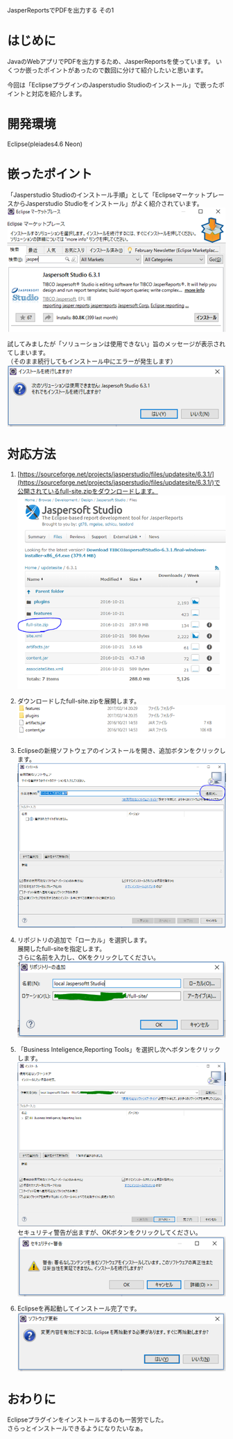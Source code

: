 JasperReportsでPDFを出力する その1


# はじめに
JavaのWebアプリでPDFを出力するため、JasperReportsを使っています。
いくつか嵌ったポイントがあったので数回に分けて紹介したいと思います。  

今回は「EclipseプラグインのJasperstudio Studioのインストール」で嵌ったポイントと対応を紹介します。  

# 開発環境
Eclipse(pleiades4.6 Neon)

# 嵌ったポイント
「Jasperstudio Studioのインストール手順」として「EclipseマーケットプレースからJasperstudio Studioをインストール」がよく紹介されています。  
![Eclipseマーケットプレース](1_Eclipsemarket.PNG)

試してみましたが「ソリューションは使用できない」旨のメッセージが表示されてしまいます。  
（そのまま続行してもインストール中にエラーが発生します）  
![インストール失敗](2_market_ng.PNG)

# 対応方法
1.  [https://sourceforge.net/projects/jasperstudio/files/updatesite/6.3.1/](https://sourceforge.net/projects/jasperstudio/files/updatesite/6.3.1/)で公開されているfull-site.zipをダウンロードします。  
![ダウンロード](3_dl_fullsite.PNG)

1.  ダウンロードしたfull-site.zipを展開します。
![ダウンロード](4_unzip.PNG)

1.  Eclipseの新規ソフトウェアのインストールを開き、追加ボタンをクリックします。
![ソフトウェアのインストール](5_addsoft.PNG)

1. リポジトリの追加で「ローカル」を選択します。  
展開したfull-siteを指定します。  
さらに名前を入力し、OKをクリックしてください。
![リポジトリの追加](6_addrepo.PNG)

1. 「Business Inteligence,Reporting Tools」を選択し次へボタンをクリックします。
![ソフトウェアの選択](7_selectfile.PNG)
セキュリティ警告が出ますが、OKボタンをクリックしてください。
![警告メッセージ](8_warnmsg.PNG)

1. Eclipseを再起動してインストール完了です。  
![終了](9_finish.PNG)

# おわりに
Eclipseプラグインをインストールするのも一苦労でした。  
さらっとインストールできるようになりたいなぁ。  
